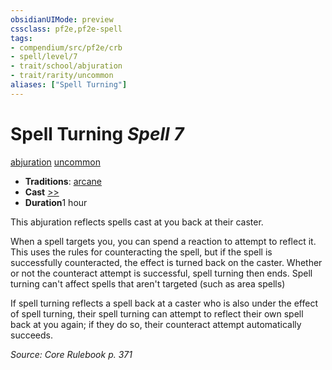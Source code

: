 ```yaml
---
obsidianUIMode: preview
cssclass: pf2e,pf2e-spell
tags:
- compendium/src/pf2e/crb
- spell/level/7
- trait/school/abjuration
- trait/rarity/uncommon
aliases: ["Spell Turning"]
---
```

# Spell Turning *Spell 7*   
[abjuration](abjuration.md)  [uncommon](uncommon.md)  

- **Traditions**: [arcane](arcane.md)
- **Cast** [>>](chapter-9-playing-the-game.md#Actions "Two-Action") 
- **Duration**1 hour

This abjuration reflects spells cast at you back at their caster.

When a spell targets you, you can spend a reaction to attempt to reflect it. This uses the rules for counteracting the spell, but if the spell is successfully counteracted, the effect is turned back on the caster. Whether or not the counteract attempt is successful, spell turning then ends. Spell turning can't affect spells that aren't targeted (such as area spells)

If spell turning reflects a spell back at a caster who is also under the effect of spell turning, their spell turning can attempt to reflect their own spell back at you again; if they do so, their counteract attempt automatically succeeds.

*Source: Core Rulebook p. 371*